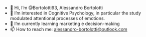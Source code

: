 - 👋 Hi, I’m @Bortolotti93, Alessandro Bortolotti 
- 👀 I’m interested in Cognitive Psychology, in particular the study modulated attentional processes of emotions.
- 🌱 I’m currently learning marketing e decision-making
- 📫 How to reach me: alessandro-bortolotti@outlook.com

<!---
Bortolotti93/Bortolotti93 is a ✨ special ✨ repository because its `README.md` (this file) appears on your GitHub profile.
You can click the Preview link to take a look at your changes.
--->

